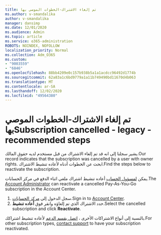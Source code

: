 ```yaml
---
title: تم إلغاء الاشتراك-الخطوات الموصي بها
ms.author: v-smandalika
author: v-smandalika
manager: dansimp
ms.date: 12/01/2020
ms.audience: Admin
ms.topic: article
ms.service: o365-administration
ROBOTS: NOINDEX, NOFOLLOW
localization_priority: Normal
ms.collection: Adm_O365
ms.custom:
- "9003559"
- "6846"
ms.openlocfilehash: 88bb4209e0c157b938b5a1a1acdcc96492d1774b
ms.sourcegitcommit: 62a83a1c6bd9779a1a11b749490bd11670d4b063
ms.translationtype: MT
ms.contentlocale: ar-SA
ms.lasthandoff: 12/02/2020
ms.locfileid: "49564380"
---
```

# <a name="subscription-cancelled---legacy---recommended-steps"></a><span data-ttu-id="0f142-102">تم إلغاء الاشتراك-الخطوات الموصي بها</span><span class="sxs-lookup"><span data-stu-id="0f142-102">Subscription cancelled - legacy - recommended steps</span></span>

<span data-ttu-id="0f142-103">يشير سجلنا إلى انه قد تم إلغاء الاشتراك من قبل مستخدم لديه حقوق المالك.</span><span class="sxs-lookup"><span data-stu-id="0f142-103">Our record indicates that the subscription was cancelled by a user with owner rights.</span></span> <span data-ttu-id="0f142-104">ابحث عن الخطوات أدناه لأعاده تنشيط الاشتراك.</span><span class="sxs-lookup"><span data-stu-id="0f142-104">Find the steps below to reactivate the subscription.</span></span>

<span data-ttu-id="0f142-105">يمكن [لمسؤول الحساب](https://docs.microsoft.com/azure/cost-management-billing/manage/billing-subscription-transfer?WT.mc_id=Portal-Microsoft_Azure_Support#whoisaa) أعاده تنشيط اشتراك ملغي اثناء الدفع في مركز الحسابات.</span><span class="sxs-lookup"><span data-stu-id="0f142-105">The [Account Administrator](https://docs.microsoft.com/azure/cost-management-billing/manage/billing-subscription-transfer?WT.mc_id=Portal-Microsoft_Azure_Support#whoisaa) can reactivate a cancelled Pay-As-You-Go subscription in the Account Center.</span></span>

1. <span data-ttu-id="0f142-106">سجل الدخول إلى [مركز الحسابات](https://account.azure.com/Subscriptions).</span><span class="sxs-lookup"><span data-stu-id="0f142-106">Sign in to [Account Center](https://account.azure.com/Subscriptions).</span></span>
2. <span data-ttu-id="0f142-107">حدد الاشتراك الذي تم إلغاؤه وانقر فوق **أعاده تنشيط**.</span><span class="sxs-lookup"><span data-stu-id="0f142-107">Select the cancelled subscription and click **Reactivate**.</span></span>

<span data-ttu-id="0f142-108">بالنسبة إلى أنواع الاشتراكات الأخرى ، [اتصل بقسم الدعم](https://ms.portal.azure.com/#blade/Microsoft_Azure_Support/HelpAndSupportBlade/overview) لأعاده تنشيط اشتراكك.</span><span class="sxs-lookup"><span data-stu-id="0f142-108">For other subscription types, [contact support](https://ms.portal.azure.com/#blade/Microsoft_Azure_Support/HelpAndSupportBlade/overview) to have your subscription reactivated.</span></span>
